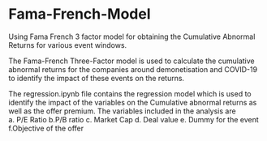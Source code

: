 # Fama-French-Model
Using Fama French 3 factor model for obtaining the Cumulative Abnormal Returns for various event windows.

The Fama-French Three-Factor model is used to calculate the cumulative abnormal returns for the companies around demonetisation and COVID-19 to identify the impact of these events on the returns.

The regression.ipynb file contains the regression model which is used to identify the impact of the variables on the Cumulative abnormal returns as well as the offer premium. The variables included in the analysis are  
a. P/E Ratio
b.P/B ratio
c. Market Cap
d. Deal value
e. Dummy for the event
f.Objective of the offer
